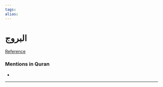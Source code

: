 ```yaml
---
tags: 
alias: 
---
```


# البروج

[Reference](https://corpus.quran.com/concept.jsp?id=constellation)

### Mentions in Quran
- 

---

